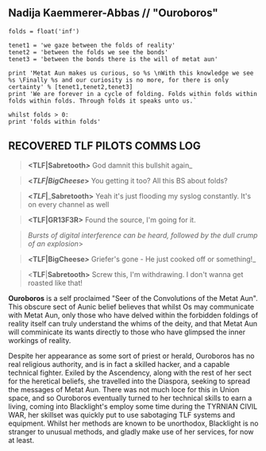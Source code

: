 ## Nadija Kaemmerer-Abbas // "Ouroboros"

    folds = float('inf')  
      
    tenet1 = 'we gaze between the folds of reality'  
    tenet2 = 'between the folds we see the bonds'  
    tenet3 = 'between the bonds there is the will of metat aun'  
      
    print 'Metat Aun makes us curious, so %s \nWith this knowledge we see %s \Finally %s and our curiosity is no more, for there is only certainty' % [tenet1,tenet2,tenet3]  
    print 'We are forever in a cycle of folding. Folds within folds within folds within folds. Through folds it speaks unto us.`
    
    whilst folds > 0:  
    print 'folds within folds'

## RECOVERED TLF PILOTS COMMS LOG

>  **<TLF|Sabretooth**_**>**_ God damnit this bullshit again_

>  **<**_**TLF|BigCheese**_**>** You getting it too? All this BS about folds?

>  **<**_**TLF**_**|**_**Sabretooth>** Yeah it's just flooding my syslog constantly. It's on every channel as well

>  **<TLF|GR13F3R>** Found the source, I'm going for it.

>  _Bursts of digital interference can be heard, followed by the dull crump of an explosion_>

>  _**<**_**TLF|BigCheese**_**>**_ Griefer's gone - He just cooked off or something!_

>  <**TLF**|**Sabretooth>** Screw this, I'm withdrawing. I don't wanna get roasted like that!

**Ouroboros** is a self proclaimed "Seer of the Convolutions of the Metat Aun". This obscure sect of Aunic belief believes that whilst Os may communicate with Metat Aun, only those who have delved within the forbidden foldings of reality itself can truly understand the whims of the deity, and that Metat Aun will comminicate its wants directly to those who have glimpsed the inner workings of reality.  
  
Despite her appearance as some sort of priest or herald, Ouroboros has no real religious authority, and is in fact a skilled hacker, and a capable technical fighter. Exiled by the Ascendency, along with the rest of her sect for the heretical beliefs, she travelled into the Diaspora, seeking to spread the messages of Metat Aun. There was not much loce for this in Union space, and so Ouroboros eventually turned to her technical skills to earn a living, coming into Blacklight's employ some time during the TYRNIAN CIVIL WAR, her skillset was quickly put to use sabotaging TLF systems and equipment. Whilst her methods are known to be unorthodox, Blacklight is no stranger to unusual methods, and gladly make use of her services, for now at least.